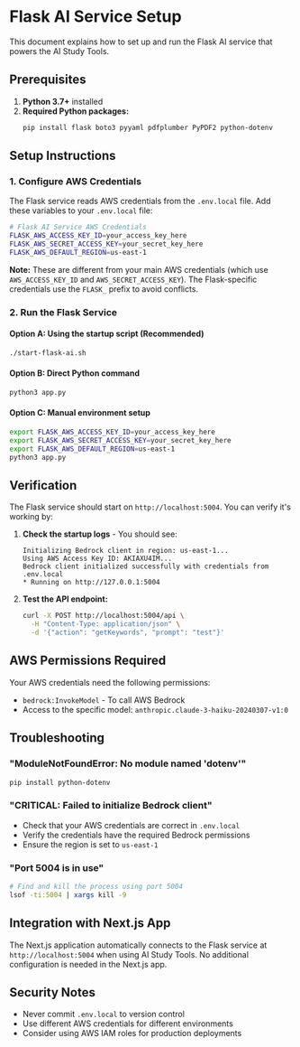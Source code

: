 # Flask AI Service Setup

This document explains how to set up and run the Flask AI service that powers the AI Study Tools.

## Prerequisites

1. **Python 3.7+** installed
2. **Required Python packages:**
   ```bash
   pip install flask boto3 pyyaml pdfplumber PyPDF2 python-dotenv
   ```

## Setup Instructions

### 1. Configure AWS Credentials

The Flask service reads AWS credentials from the `.env.local` file. Add these variables to your `.env.local` file:

```bash
# Flask AI Service AWS Credentials
FLASK_AWS_ACCESS_KEY_ID=your_access_key_here
FLASK_AWS_SECRET_ACCESS_KEY=your_secret_key_here
FLASK_AWS_DEFAULT_REGION=us-east-1
```

**Note:** These are different from your main AWS credentials (which use `AWS_ACCESS_KEY_ID` and `AWS_SECRET_ACCESS_KEY`). The Flask-specific credentials use the `FLASK_` prefix to avoid conflicts.

### 2. Run the Flask Service

#### Option A: Using the startup script (Recommended)
```bash
./start-flask-ai.sh
```

#### Option B: Direct Python command
```bash
python3 app.py
```

#### Option C: Manual environment setup
```bash
export FLASK_AWS_ACCESS_KEY_ID=your_access_key_here
export FLASK_AWS_SECRET_ACCESS_KEY=your_secret_key_here
export FLASK_AWS_DEFAULT_REGION=us-east-1
python3 app.py
```

## Verification

The Flask service should start on `http://localhost:5004`. You can verify it's working by:

1. **Check the startup logs** - You should see:
   ```
   Initializing Bedrock client in region: us-east-1...
   Using AWS Access Key ID: AKIAXU4IM...
   Bedrock client initialized successfully with credentials from .env.local
   * Running on http://127.0.0.1:5004
   ```

2. **Test the API endpoint:**
   ```bash
   curl -X POST http://localhost:5004/api \
     -H "Content-Type: application/json" \
     -d '{"action": "getKeywords", "prompt": "test"}'
   ```

## AWS Permissions Required

Your AWS credentials need the following permissions:
- `bedrock:InvokeModel` - To call AWS Bedrock
- Access to the specific model: `anthropic.claude-3-haiku-20240307-v1:0`

## Troubleshooting

### "ModuleNotFoundError: No module named 'dotenv'"
```bash
pip install python-dotenv
```

### "CRITICAL: Failed to initialize Bedrock client"
- Check that your AWS credentials are correct in `.env.local`
- Verify the credentials have the required Bedrock permissions
- Ensure the region is set to `us-east-1`

### "Port 5004 is in use"
```bash
# Find and kill the process using port 5004
lsof -ti:5004 | xargs kill -9
```

## Integration with Next.js App

The Next.js application automatically connects to the Flask service at `http://localhost:5004` when using AI Study Tools. No additional configuration is needed in the Next.js app.

## Security Notes

- Never commit `.env.local` to version control
- Use different AWS credentials for different environments
- Consider using AWS IAM roles for production deployments

